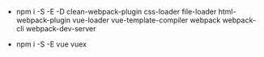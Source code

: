
* npm i -S -E -D clean-webpack-plugin css-loader file-loader html-webpack-plugin vue-loader vue-template-compiler webpack webpack-cli webpack-dev-server

* npm i -S -E vue vuex